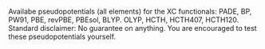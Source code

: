 Availabe pseudopotentials (all elements) for the XC functionals: PADE, BP, PW91, PBE, revPBE, PBEsol, BLYP. OLYP, HCTH, HCTH407, HCTH120.
Standard disclaimer: No guarantee on anything. You are encouraged to test these pseudopotentials yourself.
